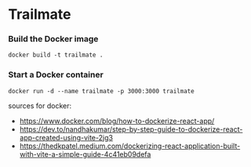 # Trailmate


### Build the Docker image
```
docker build -t trailmate .
```

### Start a Docker container
```
docker run -d --name trailmate -p 3000:3000 trailmate
```


sources for docker:
* https://www.docker.com/blog/how-to-dockerize-react-app/
* https://dev.to/nandhakumar/step-by-step-guide-to-dockerize-react-app-created-using-vite-2jg3
* https://thedkpatel.medium.com/dockerizing-react-application-built-with-vite-a-simple-guide-4c41eb09defa


